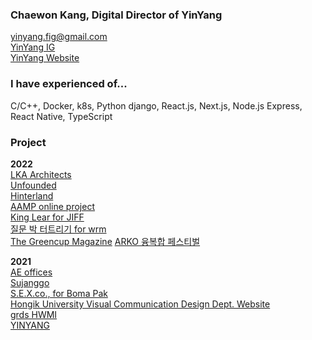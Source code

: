 ### Chaewon Kang, Digital Director of YinYang

yinyang.fig@gmail.com
<br /> [YinYang IG](https://instagram.com/yinyang.fig)
<br /> [YinYang Website](https://yin-yang.work)


### I have experienced of...

C/C++, Docker, k8s, Python django, React.js, Next.js, Node.js Express, React Native, TypeScript

### Project

**2022** <br />
[LKA Architects](https://leehongkim.com) <br />
[Unfounded](https://areyoulost.xyz) <br />
[Hinterland](https://hinterland.kr) <br />
[AAMP online project](https://becominglocal.a-amp.org) <br />
[King Lear for JIFF](https://www.mygravemypeace.com/)<br />
[질문 박 터트리기 for wrm](https://boom-wrm.kr)<br />
[The Greencup Magazine](https://magazine.thegreencup.co.kr)
[ARKO 융복합 페스티벌](https://www.fable-net-earth.art/)

**2021** <br />
[AE offices](https://aeoffices.com) <br />
[Sujanggo](https://sujanggo.com) <br />
[S.E.X.co., for Boma Pak](https://s-e-x-co.com)<br />
[Hongik University Visual Communication Design Dept. Website](https://sidi.hongik.ac.kr)<br />
[grds HWMI](https://hwmi.grds.com)<br />
[YINYANG](https://yin-yang.work)<br />




